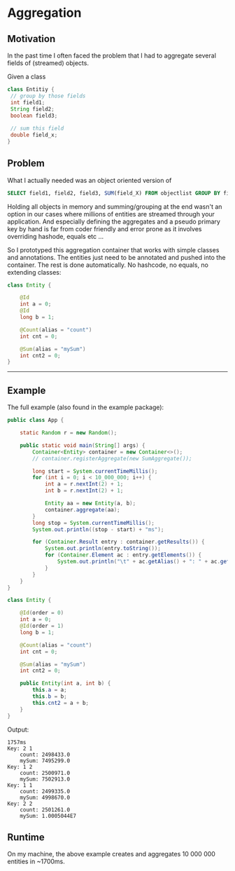 # Aggregation

## Motivation
In the past time I often faced the problem that I had to aggregate several fields of (streamed) objects.

Given a class 
```java
class Entitiy {
 // group by those fields
 int field1;
 String field2;
 boolean field3;
 
 // sum this field
 double field_x;
}
```

## Problem
What I actually needed was an object oriented version of 
```sql
SELECT field1, field2, field3, SUM(field_X) FROM objectlist GROUP BY field1, field2, field3
```
Holding all objects in memory and summing/grouping at the end wasn't an option in our cases where millions of entities are streamed through your application. And especially defining the aggregates and a pseudo primary key by hand is far from coder friendly and error prone as it involves overriding hashode, equals etc ...

So I prototyped this aggregation container that works with simple classes and annotations.
The entities just need to be annotated and pushed into the container. The rest is done automatically. No hashcode, no equals, no extending classes:
```java
class Entity {

    @Id
    int a = 0;
    @Id
    long b = 1;

    @Count(alias = "count")
    int cnt = 0;

    @Sum(alias = "mySum")
    int cnt2 = 0;
}
```

---

## Example
The full example (also found in the example package):

```java
public class App {

    static Random r = new Random();

    public static void main(String[] args) {
        Container<Entity> container = new Container<>();
        // container.registerAggregate(new SumAggregate());

        long start = System.currentTimeMillis();
        for (int i = 0; i < 10_000_000; i++) {
            int a = r.nextInt(2) + 1;
            int b = r.nextInt(2) + 1;

            Entity aa = new Entity(a, b);
            container.aggregate(aa);
        }
        long stop = System.currentTimeMillis();
        System.out.println((stop - start) + "ms");

        for (Container.Result entry : container.getResults()) {
            System.out.println(entry.toString());
            for (Container.Element ac : entry.getElements()) {
                System.out.println("\t" + ac.getAlias() + ": " + ac.getValue());
            }
        }
    }
}

class Entity {

    @Id(order = 0)
    int a = 0;
    @Id(order = 1)
    long b = 1;

    @Count(alias = "count")
    int cnt = 0;

    @Sum(alias = "mySum")
    int cnt2 = 0;

    public Entity(int a, int b) {
        this.a = a;
        this.b = b;
        this.cnt2 = a + b;
    }
}
```

Output:
```
1757ms
Key: 2 1 
	count: 2498433.0
	mySum: 7495299.0
Key: 1 2 
	count: 2500971.0
	mySum: 7502913.0
Key: 1 1 
	count: 2499335.0
	mySum: 4998670.0
Key: 2 2 
	count: 2501261.0
	mySum: 1.0005044E7
```

## Runtime
On my machine, the above example creates and aggregates 10 000 000 entities in ~1700ms.
